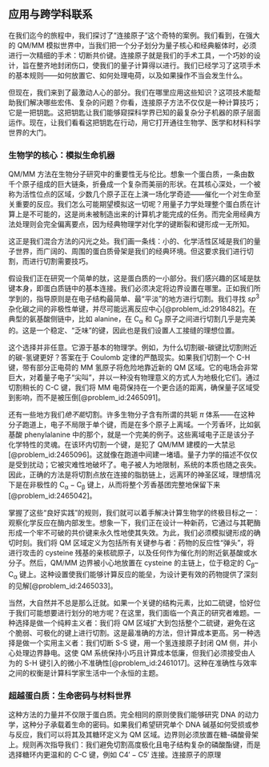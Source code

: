 ## 应用与跨学科联系

在我们迄今的旅程中，我们探讨了“连接原子”这个奇特的案例。我们看到，在强大的 QM/MM 模拟世界中，当我们把一个分子划分为量子核心和经典躯体时，必须进行一次精细的手术：切断共价键。连接原子就是我们的手术工具，一个巧妙的设计，旨在整齐地封闭伤口，使我们的量子计算得以进行。我们已经学习了这项手术的基本规则——如何放置它、如何处理电荷，以及如果操作不当会发生什么。

但现在，我们来到了最激动人心的部分。我们在哪里应用这些知识？这项技术能帮助我们解决哪些宏伟、复杂的问题？你看，连接原子方法不仅仅是一种计算技巧；它是一把钥匙。这把钥匙让我们能够窥探科学界已知的最复杂分子机器的原子层面运作。现在，让我们看看这把钥匙在行动，用它打开通往生物学、医学和材料科学世界的大门。

### 生物学的核心：模拟生命机器

QM/MM 方法在生物分子研究中的重要性无与伦比。想象一个蛋白质，一条由数千个原子组成的巨大链条，折叠成一个复杂而美丽的形状。在其核心深处，一个被称为活性位点的区域，少数几个原子正在上演一场化学奇迹——催化一个对生命至关重要的反应。我们怎么可能期望模拟这一切呢？用量子力学处理整个蛋白质在计算上是不可能的，这是尚未被制造出来的计算机才能完成的任务。而完全用经典方法处理则会完全偏离要点，因为经典物理学对化学的键断裂和键形成一无所知。

这正是我们混合方法的闪光之处。我们画一条线：小的、化学活性区域是我们的量子世界，而广阔的、周围的蛋白质骨架是我们的经典环境。但这要求我们进行切割，而进行切割需要技巧。

假设我们正在研究一个简单的肽，这是蛋白质的一小部分。我们感兴趣的区域是肽键本身，即蛋白质链中的基本连接。我们必须决定将边界设置在哪里。正如我们所学到的，指导原则是在电子结构最简单、最“平淡”的地方进行切割。我们寻找 $sp^3$ 杂化碳之间的非极性单键，并尽可能远离反应中心[@problem_id:2918482]。在典型的氨基酸侧链中，比如 alanine，在 $\mathrm{C_{\alpha}}$ 和 $\mathrm{C_{\beta}}$ 原子之间进行切割几乎是完美的。这是一个稳定、“乏味”的键，因此也是我们设置人工接缝的理想位置。

这个选择并非任意。它源于基本的物理学。例如，为什么切割碳-碳键比切割附近的碳-氢键更好？答案在于 Coulomb 定律的严酷现实。如果我们切割一个 C-H 键，带有部分正电荷的 MM 氢原子将危险地靠近新的 QM 区域。它的电场会非常巨大，对着量子电子“尖叫”，并以一种没有物理意义的方式人为地极化它们。通过切割稍长的 C-C 键，我们将 MM 电荷保持在一个更合适的距离，确保量子区域受到影响，而不是被压倒[@problem_id:2465091]。

还有一些地方我们*绝不能*切割。许多生物分子含有所谓的共轭 $\pi$ 体系——在这种分子跑道上，电子不局限于单个键，而是在多个原子上离域。一个芳香环，比如氨基酸 phenylalanine 中的那个，就是一个完美的例子。这些离域电子正是该分子化学特性的灵魂。在该环内切割一个键，是犯了 QM/MM 建模的一大禁忌[@problem_id:2465096]。这就像在跑道中间建一堵墙。量子力学的描述不仅仅是受到扰动；它被灾难性地破坏了。电子被人为地限制，系统的本质也随之丧失。因此，正确的方法是将切割点放在连接的脂肪链上，远离环的神圣区域，理想情况下是在非极性的 $\mathrm{C_{\alpha}}-\mathrm{C_{\beta}}$ 键上，从而将整个芳香基团完整地保留下来[@problem_id:2465042]。

掌握了这些“良好实践”的规则，我们就可以着手解决计算生物学的终极目标之一：观察化学反应在酶内部发生。想象一下，我们正在设计一种新药，它通过与其靶酶形成一个牢不可破的共价键来永久性地使其失效。为此，我们必须模拟键形成的确切时刻。我们将 QM 区域定义为包括所有关键参与者：药物的反应性“弹头”，将进行攻击的 cysteine 残基的亲核硫原子，以及任何作为催化剂的附近氨基酸或水分子。然后，QM/MM 边界被小心地放置在 cysteine 的主链上，位于稳定的 $\mathrm{C_{\beta}}–\mathrm{C_{\alpha}}$ 键上。这种设置使我们能够计算反应的能垒，为设计更有效的药物提供了深刻的见解[@problem_id:2465033]。

当然，大自然并不总是那么迁就。如果一个关键的结构元素，比如二硫键，恰好位于我们可能想要进行划分的地方呢？在这里，我们面临一个真正的研究者难题。一种选择是做一个纯粹主义者：我们将 QM 区域扩大到包括整个二硫键，避免在这个脆弱、可极化的键上进行切割。这是最准确的方法，但计算成本更高。另一种选择是做一个实用主义者：我们切断 S-S 键，用一个氢连接原子封闭 QM 侧，并小心处理边界静电。这使 QM 系统保持小巧且计算成本低廉，但我们必须接受由人为的 S-H 键引入的微小不准确性[@problem_id:2461017]。这种在准确性与效率之间的权衡是计算科学家生活中一个永恒的主题。

### 超越蛋白质：生命密码与材料世界

这种方法的力量并不仅限于蛋白质。完全相同的原则使我们能够研究 DNA 的动力学，这种分子承载着生命的密码。如果我们希望研究单个 DNA 碱基如何受损或参与反应，我们可以将其及其糖环定义为 QM 区域。边界则必须放置在糖-磷酸骨架上。规则再次指导我们：我们避免切割高度极化且电子结构复杂的磷酸酯键，而是选择糖环内更温和的 C-C 键，例如 $\mathrm{C4'}-\mathrm{C5'}$ 连接。连接原子的原理